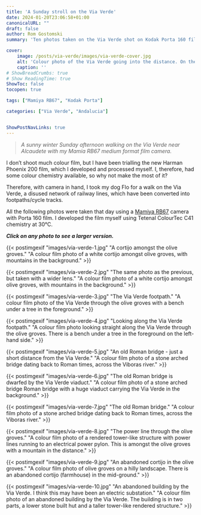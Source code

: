 ```yaml
---
title: 'A Sunday stroll on the Via Verde'
date: 2024-01-20T23:06:58+01:00
canonicalURL: ""
draft: false
author: Rom Gostomski
summary: 'Ten photos taken on the Via Verde shot on Kodak Porta 160 film using a Mamiya RB67 camera during a Sunday afternoon stroll.'

cover:
    image: /posts/via-verde/images/via-verde-cover.jpg
    alt: 'Colour photo of the Via Verde going into the distance. On the left is a bench under a tree.'
    caption: ''
# ShowBreadCrumbs: true
# Show ReadingTime: true
ShowToc: false
tocopen: true

tags: ["Mamiya RB67", "Kodak Porta"]

categories: ["Via Verde", "Andalucia"]


ShowPostNavLinks: true
---
```

> *A sunny winter Sunday afternoon walking on the Via Verde near Alcaudete with my Mamia RB67 medium format film camera.*

I don’t shoot much colour film, but I have been trialling the new Harman Phoenix 200 film, which I developed and processed myself. I, therefore, had some colour chemistry available, so why not make the most of it? 

Therefore, with camera in hand, I took my dog Flo for a walk on the Via Verde, a disused network of railway lines, which have been converted into footpaths/cycle tracks. 

All the following photos were taken that day using a [Mamiya RB67](/gear/cameras/mamiya-rb67/) camera with Porta 160 film. I developed the film myself using Tetenal ColourTec C41 chemistry at 30°C.

***Click on any photo to see a larger version.***

{{< postimgexif "images/via-verde-1.jpg" 
"A cortijo amongst the olive groves." 
"A colour film photo of a white cortijo amongst olive groves, with mountains in the background." >}}

{{< postimgexif "images/via-verde-2.jpg" 
"The same photo as the previous, but taken with a wider lens." 
"A colour film photo of a white cortijo amongst olive groves, with mountains in the background." >}}

{{< postimgexif "images/via-verde-3.jpg" 
"The Via Verde footpath." 
"A colour film photo of the Via Verde through the olive groves with a bench under a tree in the foreground." >}}

{{< postimgexif "images/via-verde-4.jpg" 
"Looking along the Via Verde footpath." 
"A colour film photo looking straight along the Via Verde through the olive groves. There is a bench under a tree in the foreground on the left-hand side." >}}

{{< postimgexif "images/via-verde-5.jpg" 
"An old Roman bridge - just a short distance from the Via Verde." 
"A colour film photo of a stone arched bridge dating back to Roman times, across the Viboras river." >}}

{{< postimgexif "images/via-verde-6.jpg" 
"The old Roman bridge is dwarfed by the Via Verde viaduct." 
"A colour film photo of a stone arched bridge Roman bridge with a huge viaduct carrying the Via Verde in the background." >}}

{{< postimgexif "images/via-verde-7.jpg" 
"The old Roman bridge." 
"A colour film photo of a stone arched bridge dating back to Roman times, across the Viboras river." >}}

{{< postimgexif "images/via-verde-8.jpg" 
"The power line through the olive groves." 
"A colour film photo of a rendered tower-like structure with power lines running to an electrical power pylon. This is amongst the olive groves with a mountain in the distance." >}}

{{< postimgexif "images/via-verde-9.jpg" 
"An abandoned cortijo in the olive groves." 
"A colour film photo of olive groves on a hilly landscape. There is an abandoned cortijo (farmhouse) in the mid-ground." >}}

{{< postimgexif "images/via-verde-10.jpg" 
"An abandoned building by the Via Verde. I think this may have been an electric substation." 
"A colour film photo of an abandoned building by the Via Verde. The building is in two parts, a lower stone built hut and a taller tower-like rendered structure." >}}



